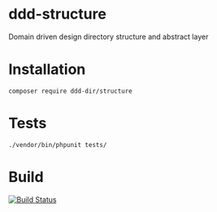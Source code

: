 # ddd-structure
Domain driven design directory structure and abstract layer


# Installation

`composer require ddd-dir/structure`


# Tests

`./vendor/bin/phpunit tests/`


# Build 

[![Build Status](https://travis-ci.org/MohamedFawzy/ddd-structure.svg?branch=master)](https://travis-ci.org/MohamedFawzy/ddd-structure)
